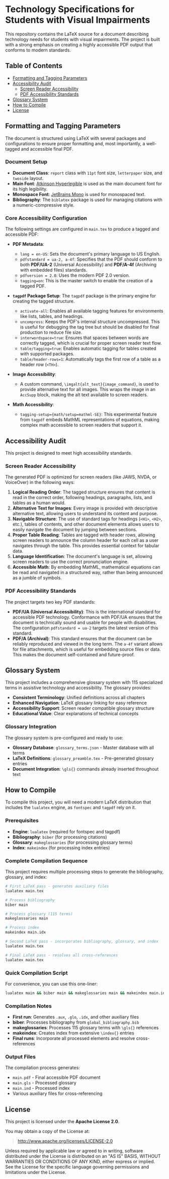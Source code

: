 # Technology Specifications for Students with Visual Impairments

This repository contains the LaTeX source for a document describing technology needs for students with visual impairments. The project is built with a strong emphasis on creating a highly accessible PDF output that conforms to modern standards.

## Table of Contents
- [Formatting and Tagging Parameters](#formatting-and-tagging-parameters)
- [Accessibility Audit](#accessibility-audit)
  - [Screen Reader Accessibility](#screen-reader-accessibility)
  - [PDF Accessibility Standards](#pdf-accessibility-standards)
- [Glossary System](#glossary-system)
- [How to Compile](#how-to-compile)
- [License](#license)

## Formatting and Tagging Parameters

The document is structured using LaTeX with several packages and configurations to ensure proper formatting and, most importantly, a well-tagged and accessible final PDF.

### Document Setup

- **Document Class**: `report` class with `11pt` font size, `letterpaper` size, and `twoside` layout.
- **Main Font**: [Atkinson Hyperlegible](https://brailleinstitute.org/freefont) is used as the main document font for its high legibility.
- **Monospace Font**: [JetBrains Mono](https://www.jetbrains.com/lp/mono/) is used for monospaced text.
- **Bibliography**: The `biblatex` package is used for managing citations with a numeric-compressive style.

### Core Accessibility Configuration

The following settings are configured in `main.tex` to produce a tagged and accessible PDF:

- **PDF Metadata**:
  - `lang = en-US`: Sets the document's primary language to US English.
  - `pdfstandard = ua-2, a-4f`: Specifies that the PDF should conform to both **PDF/UA-2** (Universal Accessibility) and **PDF/A-4f** (Archiving with embedded files) standards.
  - `pdfversion = 2.0`: Uses the modern PDF 2.0 version.
  - `tagging=on`: This is the master switch to enable the creation of a tagged PDF.

- **`tagpdf` Package Setup**: The `tagpdf` package is the primary engine for creating the tagged structure.
  - `activate-all`: Enables all available tagging features for environments like lists, tables, and headings.
  - `uncompress`: Keeps the PDF's internal structure uncompressed. This is useful for debugging the tag tree but should be disabled for final production to reduce file size.
  - `interwordspace=true`: Ensures that spaces between words are correctly tagged, which is crucial for proper screen reader text flow.
  - `table/tagging=true`: Enables automatic tagging for tables created with supported packages.
  - `table/header-rows=1`: Automatically tags the first row of a table as a header row (`<TH>`).

- **Image Accessibility**:
  - A custom command, `\imgalt{alt_text}{image_command}`, is used to provide alternative text for all images. This wraps the image in an `AccSupp` block, making the alt text available to screen readers.

- **Math Accessibility**:
  - `tagging-setup={math/setup=mathml-SE}`: This experimental feature from `tagpdf` embeds MathML representations of equations, making complex math accessible to screen readers that support it.

## Accessibility Audit

This project is designed to meet high accessibility standards.

### Screen Reader Accessibility

The generated PDF is optimized for screen readers (like JAWS, NVDA, or VoiceOver) in the following ways:

1.  **Logical Reading Order**: The tagged structure ensures that content is read in the correct order, following headings, paragraphs, lists, and tables as a human would.
2.  **Alternative Text for Images**: Every image is provided with descriptive alternative text, allowing users to understand its content and purpose.
3.  **Navigable Structure**: The use of standard tags for headings (`<H1>`, `<H2>`, etc.), tables of contents, and other document elements allows users to easily navigate the document by jumping between sections.
4.  **Proper Table Reading**: Tables are tagged with header rows, allowing screen readers to announce the column header for each cell as a user navigates through the table. This provides essential context for tabular data.
5.  **Language Identification**: The document's language is set, allowing screen readers to use the correct pronunciation engine.
6.  **Accessible Math**: By embedding MathML, mathematical equations can be read and navigated in a structured way, rather than being announced as a jumble of symbols.

### PDF Accessibility Standards

The project targets two key PDF standards:

-   **PDF/UA (Universal Accessibility)**: This is the international standard for accessible PDF technology. Conformance with PDF/UA ensures that the document is technically sound and usable for people with disabilities. The configuration `pdfstandard = ua-2` targets the latest version of this standard.
-   **PDF/A (Archival)**: This standard ensures that the document can be reliably reproduced and viewed in the long term. The `a-4f` variant allows for file attachments, which is useful for embedding source files or data. This makes the document self-contained and future-proof.

## Glossary System

This project includes a comprehensive glossary system with 115 specialized terms in assistive technology and accessibility. The glossary provides:

- **Consistent Terminology**: Unified definitions across all chapters
- **Enhanced Navigation**: LaTeX glossary linking for easy reference
- **Accessibility Support**: Screen reader compatible glossary structure
- **Educational Value**: Clear explanations of technical concepts

### Glossary Integration

The glossary system is pre-configured and ready to use:
- **Glossary Database**: `glossary_terms.json` - Master database with all terms
- **LaTeX Definitions**: `glossary_preamble.tex` - Pre-generated glossary entries
- **Document Integration**: `\gls{}` commands already inserted throughout text

## How to Compile

To compile this project, you will need a modern LaTeX distribution that includes the `lualatex` engine, as `fontspec` and `tagpdf` rely on it.

### Prerequisites
- **Engine**: `lualatex` (required for fontspec and tagpdf)
- **Bibliography**: `biber` (for processing citations)
- **Glossary**: `makeglossaries` (for processing glossary terms)
- **Index**: `makeindex` (for processing index entries)

### Complete Compilation Sequence

This project requires multiple processing steps to generate the bibliography, glossary, and index:

```bash
# First LaTeX pass - generates auxiliary files
lualatex main.tex

# Process bibliography
biber main

# Process glossary (115 terms)
makeglossaries main

# Process index
makeindex main.idx

# Second LaTeX pass - incorporates bibliography, glossary, and index
lualatex main.tex

# Final LaTeX pass - resolves all cross-references
lualatex main.tex
```

### Quick Compilation Script

For convenience, you can use this one-liner:

```bash
lualatex main && biber main && makeglossaries main && makeindex main.idx && lualatex main && lualatex main
```

### Compilation Notes

- **First run**: Generates `.aux`, `.glo`, `.idx`, and other auxiliary files
- **biber**: Processes bibliography from `global_bibliography.bib`
- **makeglossaries**: Processes 115 glossary terms with `\gls{}` references
- **makeindex**: Creates index from extensive `\index{}` entries
- **Final runs**: Incorporate all processed elements and resolve cross-references

### Output Files

The compilation process generates:
- `main.pdf` - Final accessible PDF document
- `main.gls` - Processed glossary
- `main.ind` - Processed index
- Various auxiliary files for cross-referencing

## License

This project is licensed under the **Apache License 2.0**.

You may obtain a copy of the License at:

> http://www.apache.org/licenses/LICENSE-2.0

Unless required by applicable law or agreed to in writing, software distributed under the License is distributed on an "AS IS" BASIS, WITHOUT WARRANTIES OR CONDITIONS OF ANY KIND, either express or implied. See the License for the specific language governing permissions and limitations under the License.